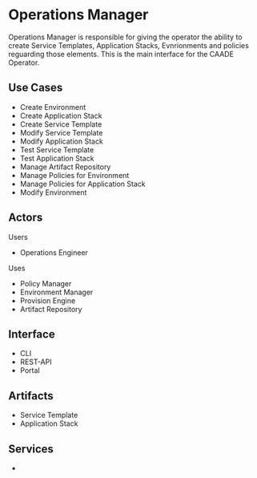 # Operations Manager
Operations Manager is responsible for giving the operator the ability to create 
Service Templates, Application Stacks, Evnrionments and policies reguarding those elements. 
This is the main interface for the CAADE Operator.

## Use Cases
* Create Environment
* Create Application Stack
* Create Service Template
* Modify Service Template
* Modify Application Stack
* Test Service Template
* Test Application Stack
* Manage Artifact Repository
* Manage Policies for Environment
* Manage Policies for Application Stack
* Modify Environment

## Actors
Users 
* Operations Engineer

Uses
* Policy Manager
* Environment Manager
* Provision Engine
* Artifact Repository

## Interface
* CLI
* REST-API
* Portal

## Artifacts
* Service Template
* Application Stack

## Services
*

